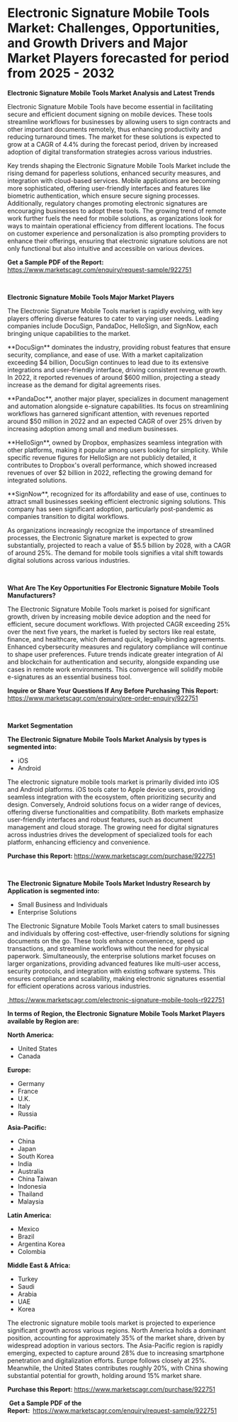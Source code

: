 <p><h1>Electronic Signature Mobile Tools Market: Challenges, Opportunities, and Growth Drivers and Major Market Players forecasted for period from 2025 - 2032</h1></p><p><strong>Electronic Signature Mobile Tools Market Analysis and Latest Trends</strong></p>
<p><p>Electronic Signature Mobile Tools have become essential in facilitating secure and efficient document signing on mobile devices. These tools streamline workflows for businesses by allowing users to sign contracts and other important documents remotely, thus enhancing productivity and reducing turnaround times. The market for these solutions is expected to grow at a CAGR of 4.4% during the forecast period, driven by increased adoption of digital transformation strategies across various industries.</p><p>Key trends shaping the Electronic Signature Mobile Tools Market include the rising demand for paperless solutions, enhanced security measures, and integration with cloud-based services. Mobile applications are becoming more sophisticated, offering user-friendly interfaces and features like biometric authentication, which ensure secure signing processes. Additionally, regulatory changes promoting electronic signatures are encouraging businesses to adopt these tools. The growing trend of remote work further fuels the need for mobile solutions, as organizations look for ways to maintain operational efficiency from different locations. The focus on customer experience and personalization is also prompting providers to enhance their offerings, ensuring that electronic signature solutions are not only functional but also intuitive and accessible on various devices.</p></p>
<p><strong>Get a Sample PDF of the Report:&nbsp;</strong> <a href="https://www.marketscagr.com/enquiry/request-sample/922751?utm_campaign=2517&utm_medium=2&utm_source=Github&utm_content=ia&utm_term=18042025&utm_id=electronic-signature-mobile-tools">https://www.marketscagr.com/enquiry/request-sample/922751</a></p>
<p>&nbsp;</p>
<p><strong>Electronic Signature Mobile Tools Major Market Players</strong></p>
<p><p>The Electronic Signature Mobile Tools market is rapidly evolving, with key players offering diverse features to cater to varying user needs. Leading companies include DocuSign, PandaDoc, HelloSign, and SignNow, each bringing unique capabilities to the market.</p><p>**DocuSign** dominates the industry, providing robust features that ensure security, compliance, and ease of use. With a market capitalization exceeding $4 billion, DocuSign continues to lead due to its extensive integrations and user-friendly interface, driving consistent revenue growth. In 2022, it reported revenues of around $600 million, projecting a steady increase as the demand for digital agreements rises.</p><p>**PandaDoc**, another major player, specializes in document management and automation alongside e-signature capabilities. Its focus on streamlining workflows has garnered significant attention, with revenues reported around $50 million in 2022 and an expected CAGR of over 25% driven by increasing adoption among small and medium businesses.</p><p>**HelloSign**, owned by Dropbox, emphasizes seamless integration with other platforms, making it popular among users looking for simplicity. While specific revenue figures for HelloSign are not publicly detailed, it contributes to Dropbox's overall performance, which showed increased revenues of over $2 billion in 2022, reflecting the growing demand for integrated solutions.</p><p>**SignNow**, recognized for its affordability and ease of use, continues to attract small businesses seeking efficient electronic signing solutions. This company has seen significant adoption, particularly post-pandemic as companies transition to digital workflows.</p><p>As organizations increasingly recognize the importance of streamlined processes, the Electronic Signature market is expected to grow substantially, projected to reach a value of $5.5 billion by 2028, with a CAGR of around 25%. The demand for mobile tools signifies a vital shift towards digital solutions across various industries.</p></p>
<p>&nbsp;</p>
<p><strong>What Are The Key Opportunities For Electronic Signature Mobile Tools Manufacturers?</strong></p>
<p><p>The Electronic Signature Mobile Tools market is poised for significant growth, driven by increasing mobile device adoption and the need for efficient, secure document workflows. With projected CAGR exceeding 25% over the next five years, the market is fueled by sectors like real estate, finance, and healthcare, which demand quick, legally-binding agreements. Enhanced cybersecurity measures and regulatory compliance will continue to shape user preferences. Future trends indicate greater integration of AI and blockchain for authentication and security, alongside expanding use cases in remote work environments. This convergence will solidify mobile e-signatures as an essential business tool.</p></p>
<p><strong>Inquire or Share Your Questions If Any Before Purchasing This Report:</strong> <a href="https://www.marketscagr.com/enquiry/pre-order-enquiry/922751?utm_campaign=2517&utm_medium=2&utm_source=Github&utm_content=ia&utm_term=18042025&utm_id=electronic-signature-mobile-tools">https://www.marketscagr.com/enquiry/pre-order-enquiry/922751</a></p>
<p>&nbsp;</p>
<p><strong>Market Segmentation</strong></p>
<p><strong>The Electronic Signature Mobile Tools Market Analysis by types is segmented into:</strong></p>
<p><ul><li>iOS</li><li>Android</li></ul></p>
<p><p>The electronic signature mobile tools market is primarily divided into iOS and Android platforms. iOS tools cater to Apple device users, providing seamless integration with the ecosystem, often prioritizing security and design. Conversely, Android solutions focus on a wider range of devices, offering diverse functionalities and compatibility. Both markets emphasize user-friendly interfaces and robust features, such as document management and cloud storage. The growing need for digital signatures across industries drives the development of specialized tools for each platform, enhancing efficiency and convenience.</p></p>
<p><strong>Purchase this Report:&nbsp;</strong><a href="https://www.marketscagr.com/purchase/922751?utm_campaign=2517&utm_medium=2&utm_source=Github&utm_content=ia&utm_term=18042025&utm_id=electronic-signature-mobile-tools">https://www.marketscagr.com/purchase/922751</a></p>
<p>&nbsp;</p>
<p><strong>The Electronic Signature Mobile Tools Market Industry Research by Application is segmented into:</strong></p>
<p><ul><li>Small Business and Individuals</li><li>Enterprise Solutions</li></ul></p>
<p><p>The Electronic Signature Mobile Tools Market caters to small businesses and individuals by offering cost-effective, user-friendly solutions for signing documents on the go. These tools enhance convenience, speed up transactions, and streamline workflows without the need for physical paperwork. Simultaneously, the enterprise solutions market focuses on larger organizations, providing advanced features like multi-user access, security protocols, and integration with existing software systems. This ensures compliance and scalability, making electronic signatures essential for efficient operations across various industries.</p></p>
<p><a href="https://www.marketscagr.com/electronic-signature-mobile-tools-r922751?utm_campaign=2517&utm_medium=2&utm_source=Github&utm_content=ia&utm_term=18042025&utm_id=electronic-signature-mobile-tools">&nbsp;https://www.marketscagr.com/electronic-signature-mobile-tools-r922751</a></p>
<p><strong>In terms of Region, the Electronic Signature Mobile Tools Market Players available by Region are:</strong></p>
<p>
    <p> <strong> North America: </strong>
        <ul>
            <li>United States</li>
            <li>Canada</li>
        </ul>
        </p> 
    <p> <strong> Europe: </strong>
        <ul>
            <li>Germany</li>
            <li>France</li>
            <li>U.K.</li>
            <li>Italy</li>
            <li>Russia</li>
        </ul>
        </p> 
    <p> <strong> Asia-Pacific: </strong>
        <ul>
            <li>China</li>
            <li>Japan</li>
            <li>South Korea</li>
            <li>India</li>
            <li>Australia</li>
            <li>China Taiwan</li>
            <li>Indonesia</li>
            <li>Thailand</li>
            <li>Malaysia</li>
        </ul>
        </p> 
    <p> <strong> Latin America: </strong>
        <ul>
            <li>Mexico</li>
            <li>Brazil</li>
            <li>Argentina Korea</li>
            <li>Colombia</li>
        </ul>
        </p> 
    <p> <strong> Middle East & Africa: </strong>
        <ul>
            <li>Turkey</li>
            <li>Saudi</li>
            <li>Arabia</li>
            <li>UAE</li>
            <li>Korea</li>
        </ul>
    </p>
    </p>
<p><p>The electronic signature mobile tools market is projected to experience significant growth across various regions. North America holds a dominant position, accounting for approximately 35% of the market share, driven by widespread adoption in various sectors. The Asia-Pacific region is rapidly emerging, expected to capture around 28% due to increasing smartphone penetration and digitalization efforts. Europe follows closely at 25%. Meanwhile, the United States contributes roughly 20%, with China showing substantial potential for growth, holding around 15% market share.</p></p>
<p><strong>Purchase this Report: </strong><a href="https://www.marketscagr.com/purchase/922751?utm_campaign=2517&utm_medium=2&utm_source=Github&utm_content=ia&utm_term=18042025&utm_id=electronic-signature-mobile-tools">https://www.marketscagr.com/purchase/922751</a></p>
<p>&nbsp;<strong>Get a Sample PDF of the Report:&nbsp;&nbsp;</strong><a href="https://www.marketscagr.com/enquiry/request-sample/922751?utm_campaign=2517&utm_medium=2&utm_source=Github&utm_content=ia&utm_term=18042025&utm_id=electronic-signature-mobile-tools">https://www.marketscagr.com/enquiry/request-sample/922751</a></p>
<p><strong></strong></p>
<p><p></p><p></p><p></p></p>